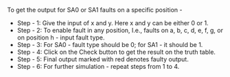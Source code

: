 To get the output for SA0 or SA1 faults on a specific position -
* Step - 1: Give the input of x and y. Here x and y can be either 0 or 1.
* Step - 2: To enable fault in any position, I.e., faults on a, b, c, d, e, f, g, or on position h - input fault type.
* Step - 3: For SA0 - fault type should be 0; for SA1 - it should be 1.
* Step - 4: Click on the Check button to get the result on the truth table.
* Step - 5: Final output marked with red denotes faulty output.
* Step - 6: For further simulation - repeat steps from 1 to 4.


